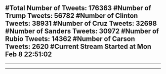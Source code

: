 #Total Number of Tweets: 176363 
#Number of Trump Tweets: 56782
#Number of Clinton Tweets: 38931
#Number of Cruz Tweets: 32698
#Number of Sanders Tweets: 30972
#Number of Rubio Tweets: 14362
#Number of Carson Tweets: 2620
#Current Stream Started at Mon Feb  8 22:51:02
---
---
---
